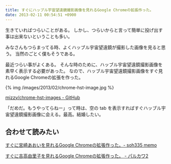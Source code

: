 ```yaml
---
title: すぐにハッブル宇宙望遠鏡撮影画像を見れるGoogle Chromeの拡張作った。
date: 2013-02-11 00:54:51 +0900
---
```


生きていればつらいことがある。
しかし、つらいからと言って簡単に投げ出す事は出来ないということも多い。

みなさんもつらまってる時、よくハッブル宇宙望遠鏡が撮影した画像を見ると思う。
当然のごとく僕もそうである。

最近つらい事がよくある。
そんな時のために、ハッブル宇宙望遠鏡撮影画像を素早く表示する必要があった。
なので、ハッブル宇宙望遠鏡撮影画像をすぐ見れるGoogle Chromeの拡張を作った。

{% img /images/2013/02/chrome-hst-image.jpg %}

[mizzy/chrome-hst-images - GitHub](https://github.com/mizzy/chrome-hst-images)


「だめだ。もうやってらねー」って時は、空の tab を表示すればすぐハッブル宇宙望遠鏡撮影画像に会える。最高。結婚したい。


## 合わせて読みたい

[すぐに宮崎あおいを見れるGoogle Chromeの拡張作った。- soh335 memo](http://soh335.hatenablog.com/entry/2013/02/10/011039)

[すぐに吉高由里子を見れるGoogle Chromeの拡張作った。 - パルカワ2](http://blog.hisaichi5518.com/entry/2013/02/01/003820)